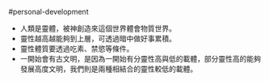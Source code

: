 #personal-development 

-   人類是靈體，被神創造來這個世界體會物質世界。
-   靈性越高越能夠到上層，可透過暗中做好事累積。
-   靈性體質要透過吃素、禁慾等條件。
-   一開始會有古文明，是因為一開始有分靈性高與低的載體，部分靈性高的能夠發展高度文明，我們則是兩種相結合的靈性較低的載體。
